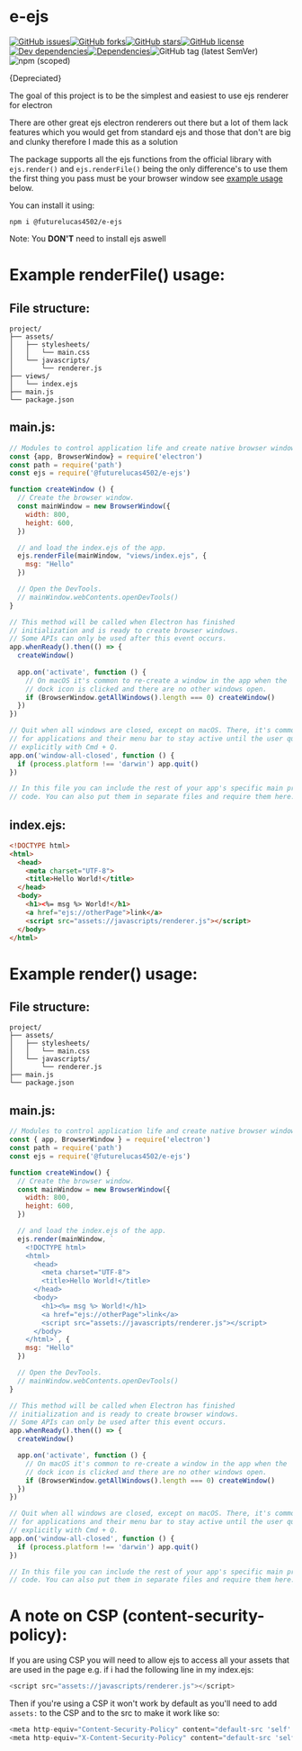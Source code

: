 # e-ejs

[![GitHub issues](https://img.shields.io/github/issues/futurelucas4502/e-ejs)](https://github.com/futurelucas4502/e-ejs/issues)[![GitHub forks](https://img.shields.io/github/forks/futurelucas4502/e-ejs)](https://github.com/futurelucas4502/e-ejs/network)[![GitHub stars](https://img.shields.io/github/stars/futurelucas4502/e-ejs)](https://github.com/futurelucas4502/e-ejs/stargazers)[![GitHub license](https://img.shields.io/github/license/futurelucas4502/e-ejs)](https://github.com/futurelucas4502/e-ejs/blob/master/LICENSE)[![Dev dependencies](https://david-dm.org/futurelucas4502/e-ejs/dev-status.svg)](https://david-dm.org/futurelucas4502/e-ejs?type=dev)[![Dependencies](https://david-dm.org/futurelucas4502/e-ejs.svg)](https://david-dm.org/futurelucas4502/e-ejs)![GitHub tag (latest SemVer)](https://img.shields.io/github/v/tag/futurelucas4502/e-ejs)![npm (scoped)](https://img.shields.io/npm/v/@futurelucas4502/e-ejs)

{Depreciated}

The goal of this project is to be the simplest and easiest to use ejs renderer for electron

There are other great ejs electron renderers out there but a lot of them lack features which you would get from standard ejs and those that don't are big and clunky therefore I made this as a solution

The package supports all the ejs functions from the official library with `ejs.render()` and `ejs.renderFile()` being the only difference's to use them the first thing you pass must be your browser window see [example usage](#example-usage) below.

You can install it using:

`npm i @futurelucas4502/e-ejs`

Note: You **DON'T** need to install ejs aswell

# Example renderFile() usage:

## File structure:
```
project/
├── assets/
│   ├── stylesheets/
│   │   └── main.css
│   └── javascripts/
│       └── renderer.js
├── views/
│   └── index.ejs
├── main.js
└── package.json
```

## main.js:
```js
// Modules to control application life and create native browser window
const {app, BrowserWindow} = require('electron')
const path = require('path')
const ejs = require('@futurelucas4502/e-ejs')

function createWindow () {
  // Create the browser window.
  const mainWindow = new BrowserWindow({
    width: 800,
    height: 600,
  })

  // and load the index.ejs of the app.
  ejs.renderFile(mainWindow, "views/index.ejs", {
    msg: "Hello"
  })

  // Open the DevTools.
  // mainWindow.webContents.openDevTools()
}

// This method will be called when Electron has finished
// initialization and is ready to create browser windows.
// Some APIs can only be used after this event occurs.
app.whenReady().then(() => {
  createWindow()
  
  app.on('activate', function () {
    // On macOS it's common to re-create a window in the app when the
    // dock icon is clicked and there are no other windows open.
    if (BrowserWindow.getAllWindows().length === 0) createWindow()
  })
})

// Quit when all windows are closed, except on macOS. There, it's common
// for applications and their menu bar to stay active until the user quits
// explicitly with Cmd + Q.
app.on('window-all-closed', function () {
  if (process.platform !== 'darwin') app.quit()
})

// In this file you can include the rest of your app's specific main process
// code. You can also put them in separate files and require them here.
```

## index.ejs:
```html
<!DOCTYPE html>
<html>
  <head>
    <meta charset="UTF-8">
    <title>Hello World!</title>
  </head>
  <body>
    <h1><%= msg %> World!</h1>
    <a href="ejs://otherPage">link</a>
    <script src="assets://javascripts/renderer.js"></script>
  </body>
</html>
```

# Example render() usage:

## File structure:
```
project/
├── assets/
│   ├── stylesheets/
│   │   └── main.css
│   └── javascripts/
│       └── renderer.js
├── main.js
└── package.json
```

## main.js:
```js
// Modules to control application life and create native browser window
const { app, BrowserWindow } = require('electron')
const path = require('path')
const ejs = require('@futurelucas4502/e-ejs')

function createWindow() {
  // Create the browser window.
  const mainWindow = new BrowserWindow({
    width: 800,
    height: 600,
  })

  // and load the index.ejs of the app.
  ejs.render(mainWindow, `
    <!DOCTYPE html>
    <html>
      <head>
        <meta charset="UTF-8">
        <title>Hello World!</title>
      </head>
      <body>
        <h1><%= msg %> World!</h1>
        <a href="ejs://otherPage">link</a>
        <script src="assets://javascripts/renderer.js"></script>
      </body>
    </html>`, {
    msg: "Hello"
  })

  // Open the DevTools.
  // mainWindow.webContents.openDevTools()
}

// This method will be called when Electron has finished
// initialization and is ready to create browser windows.
// Some APIs can only be used after this event occurs.
app.whenReady().then(() => {
  createWindow()

  app.on('activate', function () {
    // On macOS it's common to re-create a window in the app when the
    // dock icon is clicked and there are no other windows open.
    if (BrowserWindow.getAllWindows().length === 0) createWindow()
  })
})

// Quit when all windows are closed, except on macOS. There, it's common
// for applications and their menu bar to stay active until the user quits
// explicitly with Cmd + Q.
app.on('window-all-closed', function () {
  if (process.platform !== 'darwin') app.quit()
})

// In this file you can include the rest of your app's specific main process
// code. You can also put them in separate files and require them here.
```

# A note on CSP (content-security-policy):

If you are using CSP you will need to allow ejs to access all your assets that are used in the page e.g. if i had the following line in my index.ejs:
```js
<script src="assets://javascripts/renderer.js"></script>
```

Then if you're using a CSP it won't work by default as you'll need to add `assets:` to the CSP and to the src to make it work like so:

```js
<meta http-equiv="Content-Security-Policy" content="default-src 'self' assets:">
<meta http-equiv="X-Content-Security-Policy" content="default-src 'self' assets:">
```

